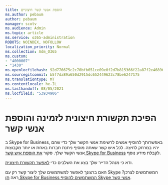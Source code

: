 ```yaml
---
title: הוספת אנשי קשר חיצוניים
ms.author: pebaum
author: pebaum
manager: scotv
ms.audience: Admin
ms.topic: article
ms.service: o365-administration
ROBOTS: NOINDEX, NOFOLLOW
localization_priority: Normal
ms.collection: Adm_O365
ms.custom:
- "4000007"
- "1430"
ms.openlocfilehash: 92d776675c2c70bfb651ce09e0f2d7b815366f22a87f2e468964fa4971d275f4
ms.sourcegitcommit: b5f7da89a650d2915dc652449623c78be6247175
ms.translationtype: MT
ms.contentlocale: he-IL
ms.lasthandoff: 08/05/2021
ms.locfileid: "53934906"
---
```

# <a name="enable-external-communications-and-add-contacts"></a>הפיכת תקשורת חיצונית לזמינה והוספת אנשי קשר

ב Skype for Business, באפשרותך להוסיף אנשים לרשימת אנשי הקשר שלך כדי שהם יהיו במרחק לחיצה. לכל איש קשר שאתה מוסיף ניתנת חברות באחת או יותר מקבוצות אנשי הקשר שלך. סקור [את הוספת איש קשר Skype for Business](https://support.office.com/article/add-a-contact-in-skype-for-business-89338023-2adf-4f5c-90b6-f8b6f72fadd1) לקבלת מידע נוסף. 

ודא כי מנהל הדייר שלך בצע את השלבים כדי [לאפשר תקשורת חיצונית](https://docs.microsoft.com/skypeforbusiness/set-up-skype-for-business-online/allow-users-to-contact-external-skype-for-business-users).

האם ברצונך לאפשר למשתמשים שלך ליצור קשר רק עם Skype המשתמשים לצרכן? ראה [תן Skype for Business המשתמשים להוסיף Skype אנשי קשר](https://docs.microsoft.com/skypeforbusiness/set-up-skype-for-business-online/let-skype-for-business-users-add-skype-contacts). 